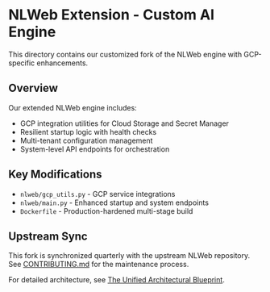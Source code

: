 # NLWeb Extension - Custom AI Engine

This directory contains our customized fork of the NLWeb engine with GCP-specific enhancements.

## Overview
Our extended NLWeb engine includes:
- GCP integration utilities for Cloud Storage and Secret Manager
- Resilient startup logic with health checks
- Multi-tenant configuration management
- System-level API endpoints for orchestration

## Key Modifications
- `nlweb/gcp_utils.py` - GCP service integrations
- `nlweb/main.py` - Enhanced startup and system endpoints
- `Dockerfile` - Production-hardened multi-stage build

## Upstream Sync
This fork is synchronized quarterly with the upstream NLWeb repository.
See [CONTRIBUTING.md](../CONTRIBUTING.md) for the maintenance process.

For detailed architecture, see [The Unified Architectural Blueprint](../docs/UNIFIED_ARCHITECTURAL_BLUEPRINT.md).